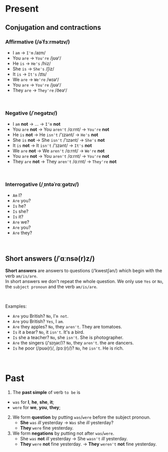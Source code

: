 # Present
## Conjugation and contractions
### Affirmative (/əˈfɜːrmətɪv/)
- I `am` → `I'm` /aɪm/
- You `are` → `You're` /jʊəʳ/
- He `is` → `He's` /hiz/
- She `is` → `She's` /ʃiz/
- It `is` → `It's` /ɪts/
- We `are` → `We're` /wɪəʳ/
- You `are` → `You're` /jʊəʳ/
- They `are` → `They're` /ðeəʳ/

<br>

### Negative (/ˈneɡətɪv/)
- I `am` **not** → ... → `I‘m` **not**
- You `are` **not** → You `aren't` /ɑ:rnt/ → `You're` **not**
- He `is` **not** → He `isn't` /'ɪzənt/ → `He's` **not**
- She `is` **not** → She `isn't` /'ɪzənt/ → `She's` **not**
- It `is` **not** → It `isn't` /'ɪzənt/ → `It's` **not**
- We `are` **not** → We `aren't`  /ɑ:rnt/ → `We're` **not**
- You `are` **not** → You `aren't` /ɑ:rnt/ → `You're` **not**
- They `are` **not** → They `aren't` /ɑ:rnt/ → `They're` **not**

<br>

### Interrogative (/ˌɪntəˈrɑːɡətɪv/)
- `Am` I?
- `Are` you?
- `Is` he?
- `Is` she?
- `Is` it?
- `Are` we?
- `Are` you?
- `Are` they?

<br>

## Short answers (/ˈɑːnsə(r)z/)
**Short answers** are answers to questions (/ˈkwestʃən/) which begin with the verb `am/is/are`.<br>
In short answers we don't repeat the whole question. We only use `Yes` or `No`, the `subject pronoun` and the verb `am/is/are`.<br>

<br>

Examples:
- `Are` you British? `No`, I'`m not`.
- `Are` you British? `Yes`, I `am`.
- `Are` they apples? `No`, they `aren't`. They are tomatoes.
- `Is` it a bear? `No`, it `isn't`. It's a bird.
- `Is` she a teacher? `No`, she `isn't`. She is photographer.
- `Are` the singers (/ˈsɪŋər/)? `No`, they `aren't`. the are dancers.
- `Is` he poor (/pʊə(r)/, /pɔː(r)/)? `No`, he `isn't`. He is rich.

<br>

# Past
1. The **past simple** of verb `to be` is
- `was` for **I**, **he**, **she**, **it**;
- `were` for **we**, **you**, **they**;
2. We form **question** by putting `was`/`were` before the subject pronoun.
   - **She** `was` *ill* yesterday → `Was` she *ill* yesterday?
   - **They** `were` fine yesterday.
3. We form **negations** by putting not after `was`/`were`.
   - She `was` **not** *ill* yesterday → She `wasn't` *ill* yesterday.
   - **They** `were` **not** fine yesterday. → **They** `weren't` **not** fine yesterday.
